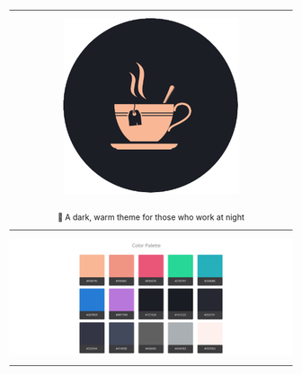 <hr>

<div align="center"> 
    <img src="assets/logo.png" height=312/>
</div>

<br/>

<p align="center"> 
   🍵 A dark, warm theme for those who work at night
</p>

---

<div align="center"> 
    <img src="assets/palette.svg" />
    <hr />
</div> 